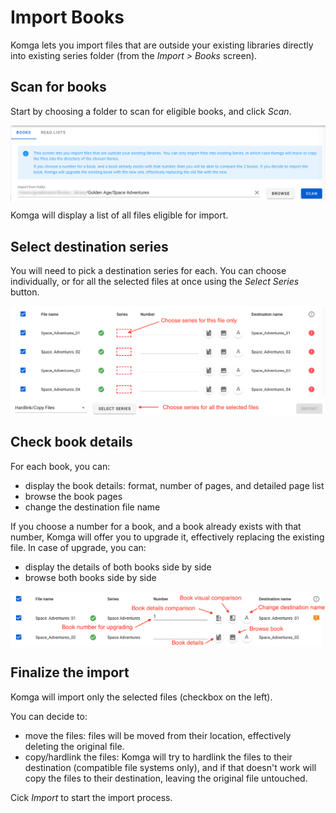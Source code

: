 # Import Books

Komga lets you import files that are outside your existing libraries directly into existing series folder (from the _Import > Books_ screen).

## Scan for books

Start by choosing a folder to scan for eligible books, and click _Scan_.

<img src="/assets/media/guides/import-books/book-import-scan.png" style="vertical-align: middle;max-height: 400px" alt="Scan for books"/>

Komga will display a list of all files eligible for import.

## Select destination series

You will need to pick a destination series for each. You can choose individually, or for all the selected files at once using the _Select Series_ button.

<img src="/assets/media/guides/import-books/book-import-pick-series.png" style="vertical-align: middle;max-height: 400px" alt="Select series"/>

## Check book details

For each book, you can:
- display the book details: format, number of pages, and detailed page list
- browse the book pages
- change the destination file name

If you choose a number for a book, and a book already exists with that number, Komga will offer you to upgrade it, effectively replacing the existing file. In case of upgrade, you can:
- display the details of both books side by side
- browse both books side by side

<img src="/assets/media/guides/import-books/book-import-buttons.png" style="vertical-align: middle;max-height: 400px" alt="Book actions"/>

## Finalize the import

Komga will import only the selected files (checkbox on the left).

You can decide to:
- move the files: files will be moved from their location, effectively deleting the original file.
- copy/hardlink the files: Komga will try to hardlink the files to their destination (compatible file systems only), and if that doesn't work will copy the files to their destination, leaving the original file untouched.

Cick _Import_ to start the import process.
